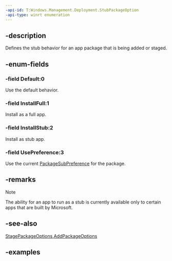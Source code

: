 ```yaml
---
-api-id: T:Windows.Management.Deployment.StubPackageOption
-api-type: winrt enumeration
---
```


## -description

Defines the stub behavior for an app package that is being added or staged.

## -enum-fields

### -field Default:0

Use the default behavior.

### -field InstallFull:1

Install as a full app.

### -field InstallStub:2

Install as stub app.

### -field UsePreference:3

Use the current [PackageSubPreference](packagestubpreference.md) for the package.

## -remarks

> [!NOTE]
> The ability for an app to run as a stub is currently available only to certain apps that are built by Microsoft.

## -see-also

[StagePackageOptions](stagepackageoptions.md),[AddPackageOptions](addpackageoptions.md)

## -examples

